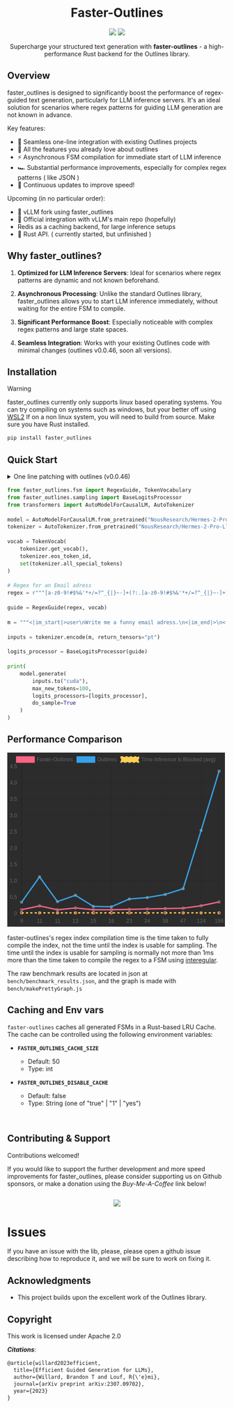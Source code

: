 <div align="center" style="margin-bottom: 1em;">
<h1 style="text-align: center;">Faster-Outlines</h1>
<img src="https://img.shields.io/pypi/dm/faster-outlines?color=89AC6B&logo=python&logoColor=white&style=flat-square">
<a href="https://discord.gg/SGJyGg5K"><img src="https://img.shields.io/discord/1182316225284554793?color=81A1C1&logo=discord&logoColor=white&style=flat-square"></img>
</a>
</div>

<div align="center">Supercharge your structured text generation with <strong>faster-outlines</strong> - a high-<br>performance Rust backend for the Outlines library.</div>

## Overview

faster_outlines is designed to significantly boost the performance of regex-guided text generation, particularly for LLM inference servers. It's an ideal solution for scenarios where regex patterns for guiding LLM generation are not known in advance.

Key features:
- 🚀 Seamless one-line integration with existing Outlines projects
- 🚀 All the features you already love about outlines 
- ⚡ Asynchronous FSM compilation for immediate start of LLM inference
- 🏎️ Substantial performance improvements, especially for complex regex patterns ( like JSON )
- 🔄 Continuous updates to improve speed!

Upcoming (in no particular order):
- 🍴 vLLM fork using faster_outlines
- 🤝 Official integration with vLLM's main repo (hopefully)
- Redis as a caching backend, for large inference setups
- 🦀 Rust API. ( currently started, but unfinished )

## Why faster_outlines?

1. **Optimized for LLM Inference Servers**: Ideal for scenarios where regex patterns are dynamic and not known beforehand.

2. **Asynchronous Processing**: Unlike the standard Outlines library, faster_outlines allows you to start LLM inference immediately, without waiting for the entire FSM to compile.

3. **Significant Performance Boost**: Especially noticeable with complex regex patterns and large state spaces.

4. **Seamless Integration**: Works with your existing Outlines code with minimal changes (outlines v0.0.46, soon all versions).


## Installation
> [!WARNING]
> faster_outlines currently only supports linux based operating systems.
> You can try compiling on systems such as windows, but your better off using [WSL2](https://learn.microsoft.com/en-us/windows/wsl/install)
> If on a non linux system, you will need to build from source. Make sure you have Rust installed.

```bash
pip install faster_outlines
```

## Quick Start
<details>
<summary>One line patching with outlines (v0.0.46)</summary>
Integrating faster_outlines into your project is as simple as adding one line of code:

```python
import outlines
from faster_outlines import patch

patch(outlines)

# Now use outlines as you normally would
# Your code here...
```

You can also pass ```save_to_sys_modules=True``` to the patch function, in which case all normal outlines imports will use the modified / patched module.

```python
from faster_outlines import patch
import outlines
patch(outlines)

from outline.fsm.fsm import RegexFSM # Import as usual.
```


## Example

```python
import outlines
from faster_outlines import patch

patch(outlines)

model = outlines.models.transformers("mistralai/Mistral-7B-Instruct-v0.2", device="cuda:0", model_kwargs={"load_in_8bit": True})

schema = '''{
    "title": "Character",
    "type": "object",
    "properties": {
        "name": {
            "title": "Name",
            "maxLength": 10,
            "type": "string"
        },
        "age": {
            "title": "Age",
            "type": "integer"
        },
        "armor": {"$ref": "#/definitions/Armor"},
        "weapon": {"$ref": "#/definitions/Weapon"},
        "strength": {
            "title": "Strength",
            "type": "integer"
        }
    },
    "required": ["name", "age", "armor", "weapon", "strength"],
    "definitions": {
        "Armor": {
            "title": "Armor",
            "description": "An enumeration.",
            "enum": ["leather", "chainmail", "plate"],
            "type": "string"
        },
        "Weapon": {
            "title": "Weapon",
            "description": "An enumeration.",
            "enum": ["sword", "axe", "mace", "spear", "bow", "crossbow"],
            "type": "string"
        }
    }
}'''

model = outlines.models.transformers("mistralai/Mistral-7B-Instruct-v0.2", device="cuda:0")
print("Model loaded.")
generator = outlines.generate.json(model, schema)
character = generator("Give me a character description")
print(character)
```
</details>

```python
from faster_outlines.fsm import RegexGuide, TokenVocabulary
from faster_outlines.sampling import BaseLogitsProcessor
from transformers import AutoModelForCausalLM, AutoTokenizer

model = AutoModelForCausalLM.from_pretrained("NousResearch/Hermes-2-Pro-Llama-3-8B")
tokenizer = AutoTokenizer.from_pretrained("NousResearch/Hermes-2-Pro-Llama-3-8B")

vocab = TokenVocab(
    tokenizer.get_vocab(),
    tokenizer.eos_token_id,
    set(tokenizer.all_special_tokens)
)

# Regex for an Email adress
regex = r"""[a-z0-9!#$%&'*+/=?^_{|}~-]+(?:.[a-z0-9!#$%&'*+/=?^_{|}~-]+)*@(?:[a-z0-9](?:[a-z0-9-]*[a-z0-9])?\.)+[a-z0-9](?:[a-z0-9-]*[a-z0-9])?"""

guide = RegexGuide(regex, vocab)

m = """<|im_start|>user\nWrite me a funny email adress.\n<|im_end|>\n<|im_start|>assistant\n"""

inputs = tokenizer.encode(m, return_tensors="pt")

logits_processor = BaseLogitsProcessor(guide)

print(
    model.generate(
        inputs.to("cuda"),
        max_new_tokens=100,
        logits_processors=[logits_processor],
        do_sample=True
    )
)
```

## Performance Comparison

![Performance Graph](./assets/benchmark.png)

faster-outlines's regex index compilation time is the time taken to fully compile the index, not the time until the index is usable for sampling. The time until the index is usable for sampling is normally not more than 1ms more than the time taken to compile the regex to a FSM using [interegular](https://github.com/MegaIng/interegular).

The raw benchmark results are located in json at `bench/benchmark_results.json`, and the graph is made with `bench/makePrettyGraph.js`

## Caching and Env vars

`faster-outlines` caches all generated FSMs in a Rust-based LRU Cache. The cache can be controlled using the following environment variables:

- **`FASTER_OUTLINES_CACHE_SIZE`**  
  - Default: 50  
  - Type: int  

- **`FASTER_OUTLINES_DISABLE_CACHE`**  
  - Default: false
  - Type: String (one of "true" | "1" | "yes")

<br>

## Contributing & Support
Contributions welcomed!

If you would like to support the further development and more speed improvements for faster_outlines, please consider supporting us on Github sponsors, or make a donation using the *Buy-Me-A-Coffee* link below!

<div align="center" style="margin-top: 2em; margin-bottom: 1em;">
<a href="https://www.buymeacoffee.com/unaidedelf8777"><img src="https://img.buymeacoffee.com/button-api/?text=Buy me a pizza&emoji=🍕&slug=unaidedelf8777&button_colour=FFDD00&font_colour=000000&font_family=Cookie&outline_colour=000000&coffee_colour=ffffff"/></a>
</div>

# Issues 

If you have an issue with the lib, please, please open a github issue describing how to reproduce it, and we will be sure to work on fixing it.

## Acknowledgments

- This project builds upon the excellent work of the Outlines library.

## Copyright
This work is licensed under Apache 2.0

***Citations***:

```bibtext
@article{willard2023efficient,
  title={Efficient Guided Generation for LLMs},
  author={Willard, Brandon T and Louf, R{\'e}mi},
  journal={arXiv preprint arXiv:2307.09702},
  year={2023}
}
```

